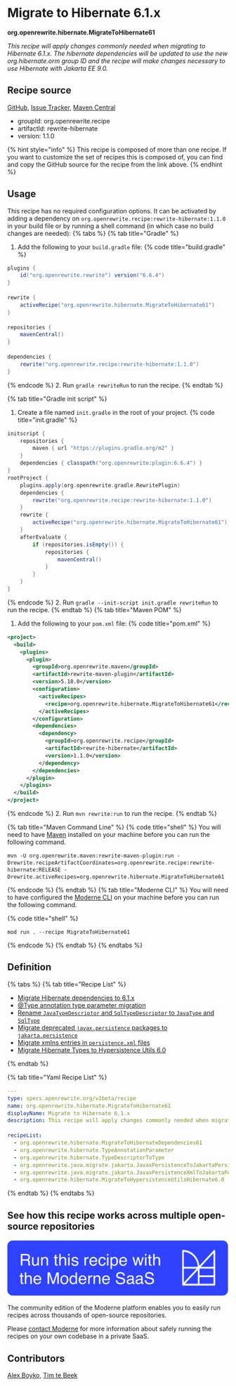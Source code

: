 # Migrate to Hibernate 6.1.x

**org.openrewrite.hibernate.MigrateToHibernate61**

_This recipe will apply changes commonly needed when migrating to Hibernate 6.1.x. The hibernate dependencies will   be updated to use the new org.hibernate.orm group ID and the recipe will make changes necessary to use Hibernate with Jakarta EE 9.0._

## Recipe source

[GitHub](https://github.com/openrewrite/rewrite-hibernate/blob/main/src/main/resources/META-INF/rewrite/hibernate-6.yml), [Issue Tracker](https://github.com/openrewrite/rewrite-hibernate/issues), [Maven Central](https://central.sonatype.com/artifact/org.openrewrite.recipe/rewrite-hibernate/1.1.0/jar)

* groupId: org.openrewrite.recipe
* artifactId: rewrite-hibernate
* version: 1.1.0

{% hint style="info" %}
This recipe is composed of more than one recipe. If you want to customize the set of recipes this is composed of, you can find and copy the GitHub source for the recipe from the link above.
{% endhint %}

## Usage

This recipe has no required configuration options. It can be activated by adding a dependency on `org.openrewrite.recipe:rewrite-hibernate:1.1.0` in your build file or by running a shell command (in which case no build changes are needed): 
{% tabs %}
{% tab title="Gradle" %}
1. Add the following to your `build.gradle` file:
{% code title="build.gradle" %}
```groovy
plugins {
    id("org.openrewrite.rewrite") version("6.6.4")
}

rewrite {
    activeRecipe("org.openrewrite.hibernate.MigrateToHibernate61")
}

repositories {
    mavenCentral()
}

dependencies {
    rewrite("org.openrewrite.recipe:rewrite-hibernate:1.1.0")
}
```
{% endcode %}
2. Run `gradle rewriteRun` to run the recipe.
{% endtab %}

{% tab title="Gradle init script" %}
1. Create a file named `init.gradle` in the root of your project.
{% code title="init.gradle" %}
```groovy
initscript {
    repositories {
        maven { url "https://plugins.gradle.org/m2" }
    }
    dependencies { classpath("org.openrewrite:plugin:6.6.4") }
}
rootProject {
    plugins.apply(org.openrewrite.gradle.RewritePlugin)
    dependencies {
        rewrite("org.openrewrite.recipe:rewrite-hibernate:1.1.0")
    }
    rewrite {
        activeRecipe("org.openrewrite.hibernate.MigrateToHibernate61")
    }
    afterEvaluate {
        if (repositories.isEmpty()) {
            repositories {
                mavenCentral()
            }
        }
    }
}
```
{% endcode %}
2. Run `gradle --init-script init.gradle rewriteRun` to run the recipe.
{% endtab %}
{% tab title="Maven POM" %}
1. Add the following to your `pom.xml` file:
{% code title="pom.xml" %}
```xml
<project>
  <build>
    <plugins>
      <plugin>
        <groupId>org.openrewrite.maven</groupId>
        <artifactId>rewrite-maven-plugin</artifactId>
        <version>5.18.0</version>
        <configuration>
          <activeRecipes>
            <recipe>org.openrewrite.hibernate.MigrateToHibernate61</recipe>
          </activeRecipes>
        </configuration>
        <dependencies>
          <dependency>
            <groupId>org.openrewrite.recipe</groupId>
            <artifactId>rewrite-hibernate</artifactId>
            <version>1.1.0</version>
          </dependency>
        </dependencies>
      </plugin>
    </plugins>
  </build>
</project>
```
{% endcode %}
2. Run `mvn rewrite:run` to run the recipe.
{% endtab %}

{% tab title="Maven Command Line" %}
{% code title="shell" %}
You will need to have [Maven](https://maven.apache.org/download.cgi) installed on your machine before you can run the following command.

```shell
mvn -U org.openrewrite.maven:rewrite-maven-plugin:run -Drewrite.recipeArtifactCoordinates=org.openrewrite.recipe:rewrite-hibernate:RELEASE -Drewrite.activeRecipes=org.openrewrite.hibernate.MigrateToHibernate61
```
{% endcode %}
{% endtab %}
{% tab title="Moderne CLI" %}
You will need to have configured the [Moderne CLI](https://docs.moderne.io/moderne-cli/cli-intro) on your machine before you can run the following command.

{% code title="shell" %}
```shell
mod run . --recipe MigrateToHibernate61
```
{% endcode %}
{% endtab %}
{% endtabs %}

## Definition

{% tabs %}
{% tab title="Recipe List" %}
* [Migrate Hibernate dependencies to 6.1.x](../hibernate/migratetohibernatedependencies61.md)
* [@Type annotation type parameter migration](../hibernate/typeannotationparameter.md)
* [Rename `JavaTypeDescriptor` and `SqlTypeDescriptor` to `JavaType` and `SqlType`](../hibernate/typedescriptortotype.md)
* [Migrate deprecated `javax.persistence` packages to `jakarta.persistence`](../java/migrate/jakarta/javaxpersistencetojakartapersistence.md)
* [Migrate xmlns entries in `persistence.xml` files](../java/migrate/jakarta/javaxpersistencexmltojakartapersistencexml.md)
* [Migrate Hibernate Types to Hypersistence Utils 6.0](../hibernate/migratetohypersistenceutilshibernate6/0.md)

{% endtab %}

{% tab title="Yaml Recipe List" %}
```yaml
---
type: specs.openrewrite.org/v1beta/recipe
name: org.openrewrite.hibernate.MigrateToHibernate61
displayName: Migrate to Hibernate 6.1.x
description: This recipe will apply changes commonly needed when migrating to Hibernate 6.1.x. The hibernate dependencies will   be updated to use the new org.hibernate.orm group ID and the recipe will make changes necessary to use Hibernate with Jakarta EE 9.0.

recipeList:
  - org.openrewrite.hibernate.MigrateToHibernateDependencies61
  - org.openrewrite.hibernate.TypeAnnotationParameter
  - org.openrewrite.hibernate.TypeDescriptorToType
  - org.openrewrite.java.migrate.jakarta.JavaxPersistenceToJakartaPersistence
  - org.openrewrite.java.migrate.jakarta.JavaxPersistenceXmlToJakartaPersistenceXml
  - org.openrewrite.hibernate.MigrateToHypersistenceUtilsHibernate6.0

```
{% endtab %}
{% endtabs %}

## See how this recipe works across multiple open-source repositories

[![Moderne Link Image](/.gitbook/assets/ModerneRecipeButton.png)](https://app.moderne.io/recipes/org.openrewrite.hibernate.MigrateToHibernate61)

The community edition of the Moderne platform enables you to easily run recipes across thousands of open-source repositories.

Please [contact Moderne](https://moderne.io/product) for more information about safely running the recipes on your own codebase in a private SaaS.

## Contributors
[Alex Boyko](mailto:aboyko@vmware.com), [Tim te Beek](mailto:timtebeek@gmail.com)
